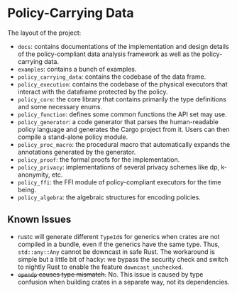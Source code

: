 # Policy-Carrying Data

The layout of the project:

* `docs`: contains documentations of the implementation and design details of the policy-compliant data analysis framework as well as the policy-carrying data.
* `examples`: contains a bunch of examples.
* `policy_carrying_data`: contains the codebase of the data frame.
* `policy_execution`: contains the codebase of the physical executors that interact with the dataframe protected by the policy.
* `policy_core`: the core library that contains primarily the type definitions and some necessary enums.
* `policy_function`: defines some common functions the API set may use.
* `policy_generator`: a code generator that parses the human-readable policy language and generates the Cargo project from it. Users can then compile a stand-alone policy module.
* `policy_proc_macro`: the procedural macro that automatically expands the annotations generated by the generator.
* `policy_proof`: the formal proofs for the implementation.
* `policy_privacy`: implementations of several privacy schemes like dp, k-anonymity, etc.
* `policy_ffi`: the FFI module of policy-compliant executors for the time being.
* `policy_algebra`: the algebraic structures for encoding policies.

## Known Issues

* rustc will generate different `TypeId`s for generics when crates are not compiled in a bundle, even if the generics have the same type. Thus, `std::any::Any` cannot be downcast in safe Rust. The workaround is simple but a little bit of hacky: we bypass the security check and switch to nightly Rust to enable the feature `downcast_unchecked`.
* <s>`opendp` causes type mismatch.</s> No. This issue is caused by type confusion when building crates in a separate way, not its dependencies.

